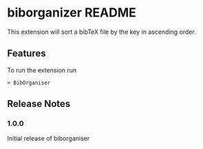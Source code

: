 # biborganizer README

This extension will sort a bibTeX file by the key in ascending order.

## Features

To run the extension run

    > BibOrganiser

## Release Notes

### 1.0.0

Initial release of biborganiser